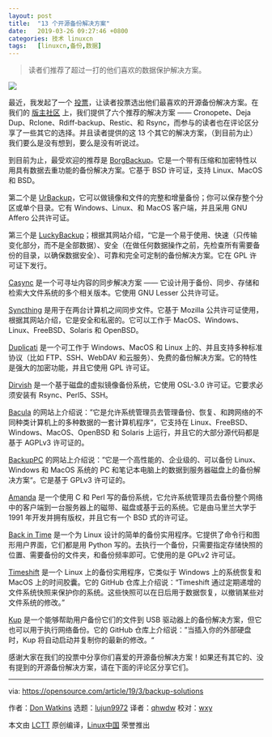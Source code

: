 ```yaml
---
layout: post
title:	"13 个开源备份解决方案"
date:	2019-03-26 09:27:46 +0800 
categories:	技术 linuxcn 
tags:	[linuxcn,备份,数据]
---
```




> 
> 读者们推荐了超过一打的他们喜欢的数据保护解决方案。
> 
> 
> 


![](/Asserts/Images//attachment/album/201903/26/092749opppzo5g409494gp.png)


最近，我发起了一个 [投票](https://opensource.com/article/19/2/linux-backup-solutions)，让读者投票选出他们最喜欢的开源备份解决方案。在我们的 [版主社区](https://opensource.com/opensourcecom-team) 上，我们提供了六个推荐的解决方案 —— Cronopete、Deja Dup、Rclone、Rdiff-backup、Restic、和 Rsync，而参与的读者也在评论区分享了一些其它的选择。并且读者提供的这 13 个其它的解决方案，（到目前为止）我们要么是没有想到，要么是没有听说过。


到目前为止，最受欢迎的推荐是 [BorgBackup](https://www.borgbackup.org/)。它是一个带有压缩和加密特性以用具有数据去重功能的备份解决方案。它基于 BSD 许可证，支持 Linux、MacOS 和 BSD。


第二个是 [UrBackup](https://www.urbackup.org/)，它可以做镜像和文件的完整和增量备份；你可以保存整个分区或单个目录。它有 Windows、Linux、和 MacOS 客户端，并且采用 GNU Affero 公共许可证。


第三个是 [LuckyBackup](http://luckybackup.sourceforge.net/)；根据其网站介绍，“它是一个易于使用、快速（只传输变化部分，而不是全部数据）、安全（在做任何数据操作之前，先检查所有需要备份的目录，以确保数据安全）、可靠和完全可定制的备份解决方案。它在 GPL 许可证下发行。


[Casync](http://0pointer.net/blog/casync-a-tool-for-distributing-file-system-images.html) 是一个可寻址内容的同步解决方案 —— 它设计用于备份、同步、存储和检索大文件系统的多个相关版本。它使用 GNU Lesser 公共许可证。


[Syncthing](https://syncthing.net/) 是用于在两台计算机之间同步文件。它基于 Mozilla 公共许可证使用，根据其网站介绍，它是安全和私密的。它可以工作于 MacOS、Windows、Linux、FreeBSD、Solaris 和 OpenBSD。


[Duplicati](https://www.duplicati.com/) 是一个可工作于 Windows、MacOS 和 Linux 上的、并且支持多种标准协议（比如 FTP、SSH、WebDAV 和云服务）、免费的备份解决方案。它的特性是强大的加密功能，并且它使用 GPL 许可证。


[Dirvish](http://dirvish.org/) 是一个基于磁盘的虚拟镜像备份系统，它使用 OSL-3.0 许可证。它要求必须安装有 Rsync、Perl5、SSH。


[Bacula](https://www.bacula.org/) 的网站上介绍说：”它是允许系统管理员去管理备份、恢复、和跨网络的不同种类计算机上的多种数据的一套计算机程序“，它支持在 Linux、FreeBSD、Windows、MacOS、OpenBSD 和 Solaris 上运行，并且它的大部分源代码都是基于 AGPLv3 许可证的。


[BackupPC](https://backuppc.github.io/backuppc/) 的网站上介绍说：”它是一个高性能的、企业级的、可以备份 Linux、Windows 和 MacOS 系统的 PC 和笔记本电脑上的数据到服务器磁盘上的备份解决方案“。它是基于 GPLv3 许可证的。


[Amanda](http://www.amanda.org/) 是一个使用 C 和 Perl 写的备份系统，它允许系统管理员去备份整个网络中的客户端到一台服务器上的磁带、磁盘或基于云的系统。它是由马里兰大学于 1991 年开发并拥有版权，并且它有一个 BSD 式的许可证。


[Back in Time](https://github.com/bit-team/backintime) 是一个为 Linux 设计的简单的备份实用程序。它提供了命令行和图形用户界面，它们都是用 Python 写的。去执行一个备份，只需要指定存储快照的位置、需要备份的文件夹，和备份频率即可。它使用的是 GPLv2 许可证。


[Timeshift](https://github.com/teejee2008/timeshift) 是一个 Linux 上的备份实用程序，它类似于 Windows 上的系统恢复和 MacOS 上的时间胶囊。它的 GitHub 仓库上介绍说：“Timeshift 通过定期递增的文件系统快照来保护你的系统。这些快照可以在日后用于数据恢复，以撤销某些对文件系统的修改。”


[Kup](https://github.com/spersson/Kup) 是一个能够帮助用户备份它们的文件到 USB 驱动器上的备份解决方案，但它也可以用于执行网络备份。它的 GitHub 仓库上介绍说：”当插入你的外部硬盘时，Kup 将自动启动并复制你的最新的修改。“


感谢大家在我们的投票中分享你们喜爱的开源备份解决方案！如果还有其它的、没有提到的开源备份解决方案，请在下面的评论区分享它们。




---


via: <https://opensource.com/article/19/3/backup-solutions>


作者：[Don Watkins](https://opensource.com/users/don-watkins) 选题：[lujun9972](https://github.com/lujun9972) 译者：[qhwdw](https://github.com/qhwdw) 校对：[wxy](https://github.com/wxy)


本文由 [LCTT](https://github.com/LCTT/TranslateProject) 原创编译，[Linux中国](https://linux.cn/) 荣誉推出
